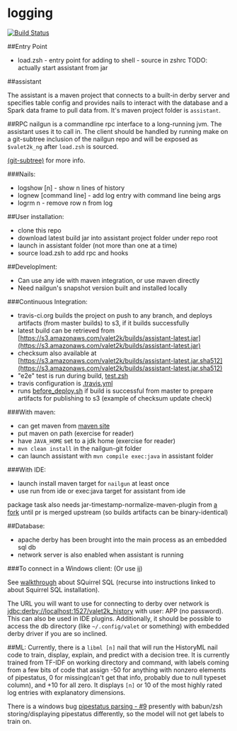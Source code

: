 # logging
[![Build Status](https://travis-ci.org/valet2k/logging.svg?branch=master)](https://travis-ci.org/valet2k/logging)

##Entry Point
* load.zsh - entry point for adding to shell - source in zshrc
  TODO: actually start assistant from jar

##assistant

The assistant is a maven project that connects to a built-in derby server and
specifies table config and provides nails to interact with the database and a
Spark data frame to pull data from. It's maven project folder is `assistant`.

##RPC
nailgun is a commandline rpc interface to a long-running jvm. The assistant uses
it to call in. The client should be handled by running make on a git-subtree
inclusion of the nailgun repo and will be exposed as `$valet2k_ng` after
`load.zsh` is sourced.

[(git-subtree)](http://blogs.atlassian.com/2013/05/alternatives-to-git-submodule-git-subtree/)
for more info.

###Nails:
* logshow [n] - show n lines of history
* lognew [command line] - add log entry with command line being args
* logrm n - remove row n from log

##User installation:
* clone this repo
* download latest build jar into assistant project folder under repo root
* launch in assistant folder (not more than one at a time)
* source load.zsh to add rpc and hooks

##Developlment:
* Can use any ide with maven integration, or use maven directly
* Need nailgun's snapshot version built and installed locally

###Continuous Integration:
* travis-ci.org builds the project on push to any branch, and deploys artifacts
  (from master builds) to s3, if it builds successfully
* latest build can be retrieved from
  [https://s3.amazonaws.com/valet2k/builds/assistant-latest.jar](https://s3.amazonaws.com/valet2k/builds/assistant-latest.jar)
* checksum also available at
  [https://s3.amazonaws.com/valet2k/builds/assistant-latest.jar.sha512](https://s3.amazonaws.com/valet2k/builds/assistant-latest.jar.sha512)
* "e2e" test is run during build, [test.zsh](./test.zsh)
* travis configuration is [.travis.yml](./.travis.yml)
* runs [before_deploy.sh](./before_deploy.sh) if build is successful from master
  to prepare artifacts for publishing to s3 (example of checksum update check)

###With maven:
* can get maven from [maven site](https://maven.apache.org/download.cgi)
* put maven on path (exercise for reader)
* have `JAVA_HOME` set to a jdk home (exercise for reader)
* `mvn clean install` in the nailgun-git folder
* can launch assistant with `mvn compile exec:java` in assistant folder

###With IDE:
* launch install maven target for `nailgun` at least once
* use run from ide or exec:java target for assistant from ide

package task also needs jar-timestamp-normalize-maven-plugin from
[a fork](github.com/automaticgiant/jar-timestamp-normalize-maven-plugin) until
pr is merged upstream (so builds artifacts can be binary-identical)

##Database:
* apache derby has been brought into the main process as an embedded sql db
* network server is also enabled when assistant is running

###To connect in a Windows client:
(Or use [ij](https://db.apache.org/derby/papers/DerbyTut/ij_intro.html))

See [walkthrough](https://db.apache.org/derby/integrate/SQuirreL_Derby.html)
about SQuirrel SQL (recurse into instructions linked to about Squirrel SQL
installation).

The URL you will want to use for connecting to derby over network is
[jdbc:derby://localhost:1527/valet2k_history](jdbc:derby://localhost:1527/valet2k_history)
with user: APP (no password). This can also be used in IDE plugins. Additionally,
it should be possible to access the db directory (like `~/.config/valet` or
something) with embedded derby driver if you are so inclined.


##ML:
Currently, there is a `libml [n]` nail that will run the HistoryML nail code to
train, display, explain, and predict with a decision tree. It is currently
trained from TF-IDF on working directory and command, with labels coming from a
few bits of code that assign -50 for anything with nonzero elements of
pipestatus, 0 for missing(can't get that info, probably due to null typeset
column), and +10 for all zero. It displays `[n]` or 10 of the most highly rated
log entries with explanatory dimensions.

There is a windows bug [pipestatus parsing - #9](https://github.com/valet2k/logging/issues/9)
presently with babun/zsh storing/displaying pipestatus differently, so the model
will not get labels to train on.
